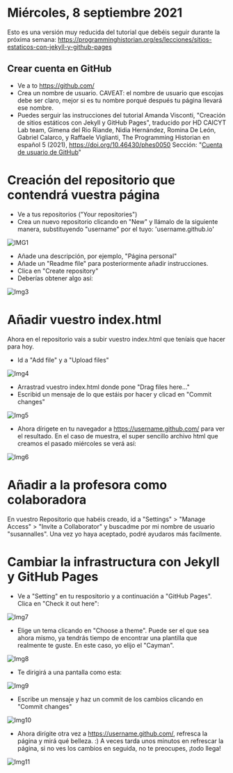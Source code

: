 # Miércoles, 8 septiembre 2021 

Esto es una versión muy reducida del tutorial que debéis seguir durante la próxima semana: https://programminghistorian.org/es/lecciones/sitios-estaticos-con-jekyll-y-github-pages

## Crear cuenta en GitHub

- Ve a to https://github.com/
- Crea un nombre de usuario. CAVEAT: el nombre de usuario que escojas debe ser claro, mejor si es tu nombre porqué después tu página llevará ese nombre.
- Puedes serguir las instrucciones del tutorial Amanda Visconti, "Creación de sitios estáticos con Jekyll y GitHub Pages", traducido por HD CAICYT Lab team, Gimena del Rio Riande, Nidia Hernández, Romina De León, Gabriel Calarco, y Raffaele Viglianti, The Programming Historian en español 5 (2021), https://doi.org/10.46430/phes0050 Sección: "[Cuenta de usuario de GitHub](https://programminghistorian.org/es/lecciones/sitios-estaticos-con-jekyll-y-github-pages#cuenta-de-usuario-de-github-)"

# Creación del repositorio que contendrá vuestra página

- Ve a tus repositorios ("Your repositories")
- Crea un nuevo repositorio clicando en "New" y llámalo de la siguiente manera, substituyendo "username" por el tuyo: 'username.github.io' 

![IMG1](/img/img1.png)

- Añade una descripción, por ejemplo, "Página personal"
- Añade un "Readme file" para posteriormente añadir instrucciones.
- Clica en "Create repository"
- Deberías obtener algo así: 

![Img3](/img/img3.png)

# Añadir vuestro index.html

Ahora en el repositorio vais a subir vuestro index.html que teníais que hacer para hoy.

- Id a "Add file" y a "Upload files" 

![Img4](/img/img4.png)

- Arrastrad vuestro index.html donde pone "Drag files here..."
- Escribid un mensaje de lo que estáis por hacer y clicad en "Commit changes" 

![Img5](/img/img5.png)

- Ahora dírigete en tu navegador a https://username.github.com/ para ver el resultado. En el caso de muestra, el super sencillo archivo html que creamos el pasado miércoles se verá así: 

![Img6](/img/img6.png)

# Añadir a la profesora como colaboradora

En vuestro Repositorio que habéis creado, id a "Settings" > "Manage Access" > "Invite a Collaborator" y buscadme por mi nombre de usuario "susannalles". Una vez yo haya aceptado, podré ayudaros más facilmente. 

# Cambiar la infrastructura con Jekyll y GitHub Pages

- Ve a "Setting" en tu respositorio y a continuación a "GitHub Pages". Clica en "Check it out here": 

![Img7](/img/img7.png)

- Elige un tema clicando en "Choose a theme". Puede ser el que sea ahora mismo, ya tendrás tiempo de encontrar una plantilla que realmente te guste. En este caso, yo elijo el "Cayman". 

![Img8](/img/img8.png)

- Te dirigirá a una pantalla como esta: 

![Img9](/img/img9.png)

- Escribe un mensaje y haz un commit de los cambios clicando en "Commit changes" 

![Img10](/img/img10.png)

- Ahora dirígite otra vez a https://username.github.com/, refresca la página y mirá qué belleza. :) A veces tarda unos minutos en refrescar la página, si no ves los cambios en seguida, no te preocupes, ¡todo llega! 

![Img11](/img/img11.png)
